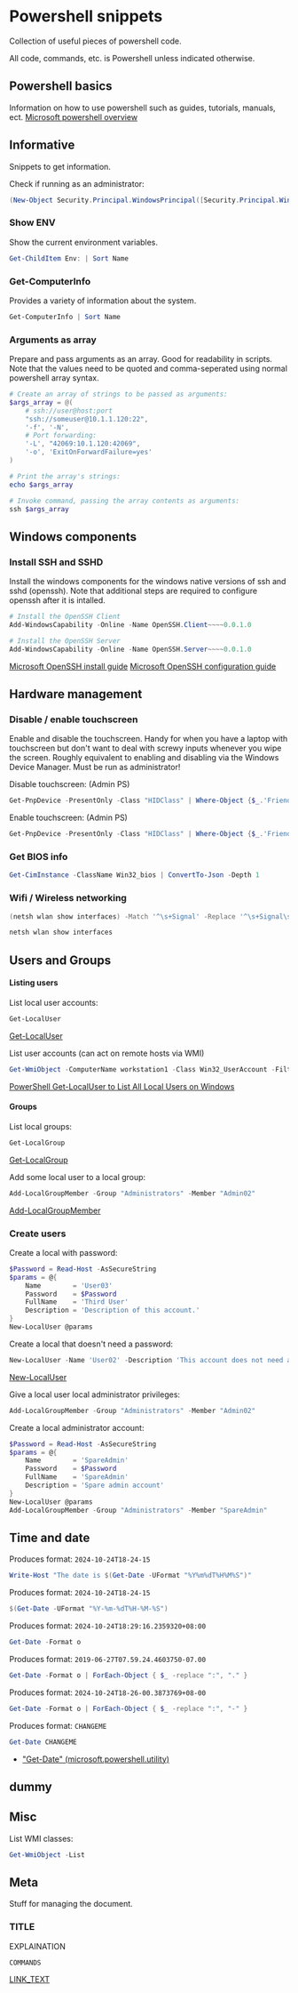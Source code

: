 # Powershell snippets
Collection of useful pieces of powershell code.

All code, commands, etc. is Powershell unless indicated otherwise.


## Powershell basics
Information on how to use powershell such as guides, tutorials, manuals, ect.
[Microsoft powershell overview](https://docs.microsoft.com/en-us/powershell/scripting/overview?view=powershell-7.2)


## Informative
Snippets to get information.

Check if running as an administrator:
```powershell
(New-Object Security.Principal.WindowsPrincipal([Security.Principal.WindowsIdentity]::GetCurrent())).IsInRole([Security.Principal.WindowsBuiltInRole]::Administrator)
```

### Show ENV
Show the current environment variables.
```powershell
Get-ChildItem Env: | Sort Name
```


### Get-ComputerInfo
Provides a variety of information about the system.
```powershell
Get-ComputerInfo | Sort Name
```


### Arguments as array
Prepare and pass arguments as an array.
Good for readability in scripts.
Note that the values need to be quoted and comma-seperated using normal powershell array syntax.
```powershell
# Create an array of strings to be passed as arguments:
$args_array = @(
	# ssh://user@host:port
    "ssh://someuser@10.1.1.120:22",
    '-f', '-N',
    # Port forwarding:
    '-L', "42069:10.1.120:42069",
    '-o', 'ExitOnForwardFailure=yes'
)

# Print the array's strings:
echo $args_array

# Invoke command, passing the array contents as arguments:
ssh $args_array
```

## Windows components
### Install SSH and SSHD
Install the windows components for the windows native versions of ssh and sshd (openssh).
Note that additional steps are required to configure openssh after it is intalled.
```powershell
# Install the OpenSSH Client
Add-WindowsCapability -Online -Name OpenSSH.Client~~~~0.0.1.0

# Install the OpenSSH Server
Add-WindowsCapability -Online -Name OpenSSH.Server~~~~0.0.1.0
```
[Microsoft OpenSSH install guide](https://docs.microsoft.com/en-us/windows-server/administration/openssh/openssh_install_firstuse)
[Microsoft OpenSSH configuration guide](https://docs.microsoft.com/en-us/windows-server/administration/openssh/openssh_server_configuration)


## Hardware management


### Disable / enable touchscreen
Enable and disable the touchscreen.
Handy for when you have a laptop with touchscreen but don't want to deal with screwy inputs whenever you wipe the screen.
Roughly equivalent to enabling and disabling via the Windows Device Manager.
Must be run as administrator!

Disable touchscreen: (Admin PS)
```powershell
Get-PnpDevice -PresentOnly -Class "HIDClass" | Where-Object {$_.'FriendlyName' -like "*HID-compliant touch screen*"} | Disable-PnpDevice
```

Enable touchscreen: (Admin PS)
```powershell
Get-PnpDevice -PresentOnly -Class "HIDClass" | Where-Object {$_.'FriendlyName' -like "*HID-compliant touch screen*"} | Enable-PnpDevice
```


### Get BIOS info
```powershell
Get-CimInstance -ClassName Win32_bios | ConvertTo-Json -Depth 1
```


### Wifi / Wireless networking

```powershell
(netsh wlan show interfaces) -Match '^\s+Signal' -Replace '^\s+Signal\s+:\s+',''
```

```powershell
netsh wlan show interfaces
```


## Users and Groups
#### Listing users
List local user accounts:
```powershell
Get-LocalUser
```
[Get-LocalUser](https://learn.microsoft.com/en-us/powershell/module/microsoft.powershell.localaccounts/get-localuser)

List user accounts (can act on remote hosts via WMI)
```powershell
Get-WmiObject -ComputerName workstation1 -Class Win32_UserAccount -Filter "LocalAccount=True"
```
[PowerShell Get-LocalUser to List All Local Users on Windows](https://www.lepide.com/how-to/list-all-user-accounts-on-a-windows-system-using-powershell.html)


#### Groups
List local groups:
```powershell
Get-LocalGroup
```
[Get-LocalGroup](https://learn.microsoft.com/en-us/powershell/module/microsoft.powershell.localaccounts/get-localgroup)

Add some local user to a local group:
```powershell
Add-LocalGroupMember -Group "Administrators" -Member "Admin02"
```
[Add-LocalGroupMember](https://learn.microsoft.com/en-us/powershell/module/microsoft.powershell.localaccounts/add-localgroupmember)


### Create users
Create a local with password:
```powershell
$Password = Read-Host -AsSecureString
$params = @{
    Name        = 'User03'
    Password    = $Password
    FullName    = 'Third User'
    Description = 'Description of this account.'
}
New-LocalUser @params
```

Create a local that doesn't need a password:
```powershell
New-LocalUser -Name 'User02' -Description 'This account does not need a password.' -NoPassword
```
[New-LocalUser](https://learn.microsoft.com/en-us/powershell/module/microsoft.powershell.localaccounts/new-localuser)

Give a local user local administrator privileges:
```powershell
Add-LocalGroupMember -Group "Administrators" -Member "Admin02"
```

Create a local administrator account:
```powershell
$Password = Read-Host -AsSecureString
$params = @{
    Name        = 'SpareAdmin'
    Password    = $Password
    FullName    = 'SpareAdmin'
    Description = 'Spare admin account'
}
New-LocalUser @params
Add-LocalGroupMember -Group "Administrators" -Member "SpareAdmin"
```


## Time and date
Produces format: `2024-10-24T18-24-15`
```powershell
Write-Host "The date is $(Get-Date -UFormat "%Y%m%dT%H%M%S")"
```

Produces format: `2024-10-24T18-24-15`
```powershell
$(Get-Date -UFormat "%Y-%m-%dT%H-%M-%S")
```

Produces format: `2024-10-24T18:29:16.2359320+08:00`
```powershell
Get-Date -Format o
```

Produces format: `2019-06-27T07.59.24.4603750-07.00`
```powershell
Get-Date -Format o | ForEach-Object { $_ -replace ":", "." }
```

Produces format: `2024-10-24T18-26-00.3873769+08-00`
```powershell
Get-Date -Format o | ForEach-Object { $_ -replace ":", "-" }
```

Produces format: `CHANGEME`
```powershell
Get-Date CHANGEME
```

* ["Get-Date" (microsoft.powershell.utility)](https://learn.microsoft.com/en-us/powershell/module/microsoft.powershell.utility/get-date)


## dummy


## Misc
List WMI classes:
```powershell
Get-WmiObject -List
```


## Meta
Stuff for managing the document.


### TITLE
EXPLAINATION
```
COMMANDS
```
[LINK_TEXT](LINK_URL)
